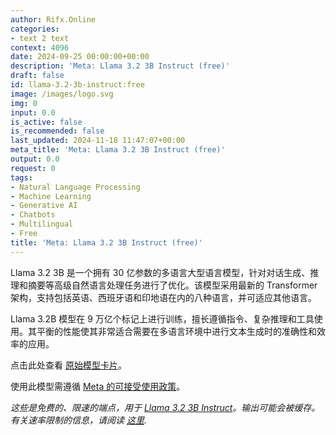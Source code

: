 ```yaml
---
author: Rifx.Online
categories:
- text 2 text
context: 4096
date: 2024-09-25 00:00:00+00:00
description: 'Meta: Llama 3.2 3B Instruct (free)'
draft: false
id: llama-3.2-3b-instruct:free
image: /images/logo.svg
img: 0
input: 0.0
is_active: false
is_recommended: false
last_updated: 2024-11-18 11:47:07+00:00
meta_title: 'Meta: Llama 3.2 3B Instruct (free)'
output: 0.0
request: 0
tags:
- Natural Language Processing
- Machine Learning
- Generative AI
- Chatbots
- Multilingual
- Free
title: 'Meta: Llama 3.2 3B Instruct (free)'
---
```




Llama 3.2 3B 是一个拥有 30 亿参数的多语言大型语言模型，针对对话生成、推理和摘要等高级自然语言处理任务进行了优化。该模型采用最新的 Transformer 架构，支持包括英语、西班牙语和印地语在内的八种语言，并可适应其他语言。

Llama 3.2B 模型在 9 万亿个标记上进行训练，擅长遵循指令、复杂推理和工具使用。其平衡的性能使其非常适合需要在多语言环境中进行文本生成时的准确性和效率的应用。

点击此处查看 [原始模型卡片](https://github.com/meta-llama/llama-models/blob/main/models/llama3_2/MODEL_CARD.md)。

使用此模型需遵循 [Meta 的可接受使用政策](https://www.llama.com/llama3/use-policy/)。

_这些是免费的、限速的端点，用于 [Llama 3.2 3B Instruct](/meta-llama/llama-3.2-3b-instruct)。输出可能会被缓存。有关速率限制的信息，请阅读 [这里](/docs/limits)._

